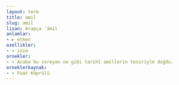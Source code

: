 ```yaml
---
layout: term
title: amil
slug: amil
lisan: Arapça ʿāmil
anlamlar:
- ► etken
ozellikler:
- - isim
ornekler:
- - Acaba bu cereyan ne gibi tarihî amillerin tesiriyle doğdu.
orneklerkaynak:
- - Fuat Köprülü
---
```

